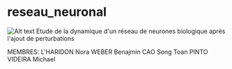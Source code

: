 # reseau_neuronal
![Alt text](reseau_neuronal/Annexes/Images/neurone_illustration.png)
Etude de la dynamique d'un réseau de neurones biologique après l'ajout de perturbations 

MEMBRES: 
L'HARIDON Nora
WEBER Benajmin
CAO Song Toan 
PINTO VIDEIRA Michael
